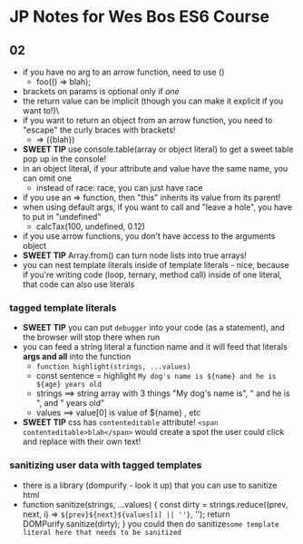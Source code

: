 # JP Notes for Wes Bos ES6 Course

## 02

- if you have no arg to an arrow function, need to use ()
  - foo(() => blah);
- brackets on params is optional only if _one_
- the return value can be implicit (though you can make it explicit if you want to!)\
- if you want to return an object from an arrow function, you need to "escape" the curly braces with brackets!
  - => ({blah})
- **SWEET TIP** use console.table(array or object literal) to get a sweet table pop up in the console!
- in an object literal, if your attribute and value have the same name, you can omit one
  - instead of race: race, you can just have race
- if you use an => function, then "this" inherits its value from its parent!
- when using default args, if you want to call and "leave a hole", you have to put in "undefined"
  - calcTax(100, undefined, 0.12)
- if you use arrow functions, you don't have access to the arguments object
- **SWEET TIP** Array.from() can turn node lists into true arrays!
- you can nest template literals inside of template literals - nice, because if you're writing code (loop, ternary, method call) inside of one literal, that code can also use literals

### tagged template literals

- **SWEET TIP** you can put `debugger` into your code (as a statement), and the browser will stop there when run
- you can feed a string literal a function name and it will feed that literals **args and all** into the function
  - `function highlight(strings, ...values)`
  - const sentence = highlight `My dog's name is ${name} and he is ${age} years old`
  - strings ==> string array with 3 things "My dog's name is", " and he is ", and " years old"
  - values ==> value[0] is value of ${name} , etc
- **SWEET TIP** css has `contenteditable` attribute! `<span contenteditable>blah</span>` would create a spot the user could click and replace with their own text!

### sanitizing user data with tagged templates

- there is a library (dompurify - look it up) that you can use to sanitize html
- function sanitize(strings, ...values) {
  const dirty = strings.reduce((prev, next, i) => `${prev}${next}${values[i] || ''}`, '');
  return DOMPurify.sanitize(dirty);
  }
  you could then do sanitize`some template literal here that needs to be sanitized`
